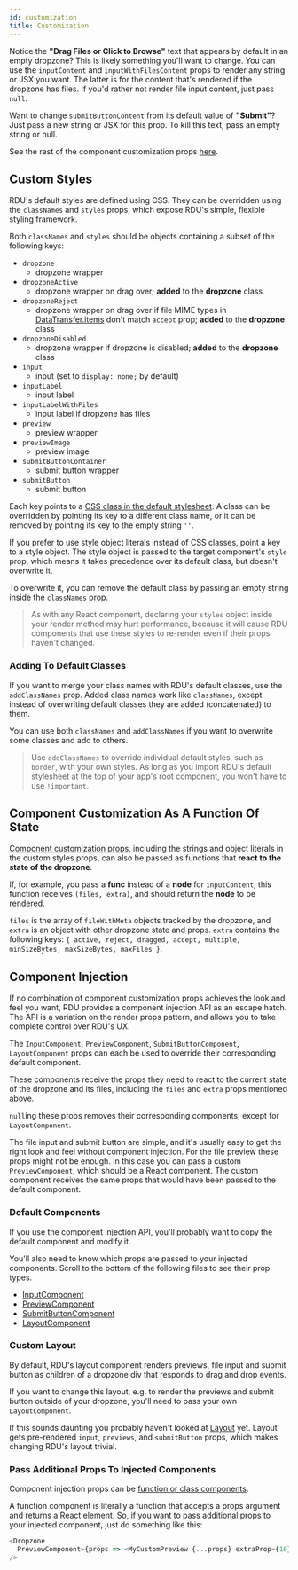 ```yaml
---
id: customization
title: Customization
---
```



Notice the __"Drag Files or Click to Browse"__ text that appears by default in an empty dropzone? This is likely something you'll want to change. You can use the `inputContent` and `inputWithFilesContent` props to render any string or JSX you want. The latter is for the content that's rendered if the dropzone has files. If you'd rather not render file input content, just pass `null`.

Want to change `submitButtonContent` from its default value of __"Submit"__? Just pass a new string or JSX for this prop. To kill this text, pass an empty string or null.

See the rest of the component customization props [here](props.md#component-customization-props).


## Custom Styles
RDU's default styles are defined using CSS. They can be overridden using the `classNames` and `styles` props, which expose RDU's simple, flexible styling framework.

Both `classNames` and `styles` should be objects containing a subset of the following keys:

- `dropzone`
  + dropzone wrapper
- `dropzoneActive`
  + dropzone wrapper on drag over; __added__ to the __dropzone__ class
- `dropzoneReject`
  + dropzone wrapper on drag over if file MIME types in [DataTransfer.items](https://developer.mozilla.org/en-US/docs/Web/API/DataTransfer/items) don't match `accept` prop; __added__ to the __dropzone__ class
- `dropzoneDisabled`
  + dropzone wrapper if dropzone is disabled; __added__ to the __dropzone__ class
- `input`
  + input (set to `display: none;` by default)
- `inputLabel`
  + input label
- `inputLabelWithFiles`
  + input label if dropzone has files
- `preview`
  + preview wrapper
- `previewImage`
  + preview image
- `submitButtonContainer`
  + submit button wrapper
- `submitButton`
  + submit button

Each key points to a [CSS class in the default stylesheet](https://github.com/fortana-co/react-dropzone-uploader/blob/master/src/styles.css). A class can be overridden by pointing its key to a different class name, or it can be removed by pointing its key to the empty string `''`.

If you prefer to use style object literals instead of CSS classes, point a key to a style object. The style object is passed to the target component's `style` prop, which means it takes precedence over its default class, but doesn't overwrite it.

To overwrite it, you can remove the default class by passing an empty string inside the `classNames` prop.

>As with any React component, declaring your `styles` object inside your render method may hurt performance, because it will cause RDU components that use these styles to re-render even if their props haven't changed.


### Adding To Default Classes
If you want to merge your class names with RDU's default classes, use the `addClassNames` prop. Added class names work like `classNames`, except instead of overwriting default classes they are added (concatenated) to them.

You can use both `classNames` and `addClassNames` if you want to overwrite some classes and add to others.

>Use `addClassNames` to override individual default styles, such as `border`, with your own styles. As long as you import RDU's default stylesheet at the top of your app's root component, you won't have to use `!important`.


## Component Customization As A Function Of State
[Component customization props](props.md#component-customization-props), including the strings and object literals in the custom styles props, can also be passed as functions that __react to the state of the dropzone__.

If, for example, you pass a __func__ instead of a __node__ for `inputContent`, this function receives `(files, extra)`, and should return the __node__ to be rendered.

`files` is the array of `fileWithMeta` objects tracked by the dropzone, and `extra` is an object with other dropzone state and props. `extra` contains the following keys: `{ active, reject, dragged, accept, multiple, minSizeBytes, maxSizeBytes, maxFiles }`.



## Component Injection
If no combination of component customization props achieves the look and feel you want, RDU provides a component injection API as an escape hatch. The API is a variation on the render props pattern, and allows you to take complete control over RDU's UX.

The `InputComponent`, `PreviewComponent`, `SubmitButtonComponent`, `LayoutComponent` props can each be used to override their corresponding default component.

These components receive the props they need to react to the current state of the dropzone and its files, including the `files` and `extra` props mentioned above.

`null`ing these props removes their corresponding components, except for `LayoutComponent`.

The file input and submit button are simple, and it's usually easy to get the right look and feel without component injection. For the file preview these props might not be enough. In this case you can pass a custom `PreviewComponent`, which should be a React component. The custom component receives the same props that would have been passed to the default component.


### Default Components
If you use the component injection API, you'll probably want to copy the default component and modify it.

You'll also need to know which props are passed to your injected components. Scroll to the bottom of the following files to see their prop types.

- [InputComponent](https://github.com/fortana-co/react-dropzone-uploader/blob/master/src/Input.js)
- [PreviewComponent](https://github.com/fortana-co/react-dropzone-uploader/blob/master/src/Preview.js)
- [SubmitButtonComponent](https://github.com/fortana-co/react-dropzone-uploader/blob/master/src/SubmitButton.js)
- [LayoutComponent](https://github.com/fortana-co/react-dropzone-uploader/blob/master/src/Layout.js)


### Custom Layout
By default, RDU's layout component renders previews, file input and submit button as children of a dropzone div that responds to drag and drop events.

If you want to change this layout, e.g. to render the previews and submit button outside of your dropzone, you'll need to pass your own `LayoutComponent`.

If this sounds daunting you probably haven't looked at [Layout](https://github.com/fortana-co/react-dropzone-uploader/blob/master/src/Layout.js) yet. Layout gets pre-rendered `input`, `previews`, and `submitButton` props, which makes changing RDU's layout trivial.


### Pass Additional Props To Injected Components
Component injection props can be [function or class components](https://reactjs.org/docs/components-and-props.html#function-and-class-components).

A function component is literally a function that accepts a props argument and returns a React element. So, if you want to pass additional props to your injected component, just do something like this:

~~~js
<Dropzone
  PreviewComponent={props => <MyCustomPreview {...props} extraProp={10} />}
/>
~~~
